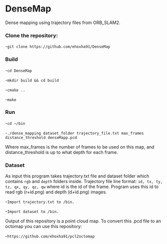 # DenseMap
Dense mapping using trajectory files from ORB_SLAM2.

### Clone the repository:

-`git clone https://github.com/ehoxha91/DenseMap`


### Build
-`cd DenseMap`

-`mkdir build && cd build`

-`cmake ..`

-`make`

### Run

-`cd ~/bin`

-`./dense_mapping dataset_folder trajectory_file.txt max_frames distance_threshold denseMapp.pcd `

Where max_frames is the number of frames to be used on this map, and distance_threshold is up to what depth for each frame.

### Dataset

As input this program takes trajectory.txt file and dataset folder which contains `rgb` and `depth` folders inside.
Trajectory file line format: `id, tx, ty, tz, qx, qy, qz, qw` where id is the id of the frame. Program uses this id to read rgb (r+id.png) and depth (d+id.png) images.

-`Import trajectory.txt to /bin.` 

-`Import dataset to /bin.`

Output of this repository is a point cloud map. To convert this .pcd file to an octomap you can use this repository:

-`https://github.com/ehoxha91/pcl2octomap`
